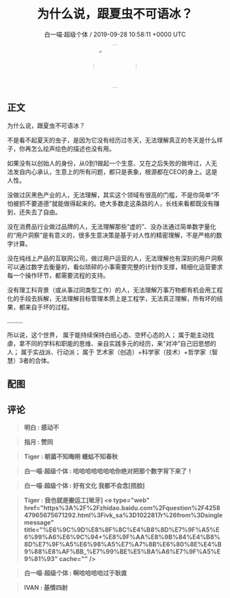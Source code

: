 <h1 align="center">为什么说，跟夏虫不可语冰？</h1>
<p align="center">
    <a>白一喵·超级个体 / 2019-09-28 10:58:11 &#43;0000 UTC</a>
</p>

<div align="center">
    <img src="https://images.zsxq.com/FrhfOUekGDKoZb1ahsi1SyZ_2Sb6?e=1590940799&amp;token=kIxbL07-8jAj8w1n4s9zv64FuZZNEATmlU_Vm6zD:C7sBILrdfJQd5kG85JKTUn_sj2o=" width="100" height="100" style="border:1px solid;border-radius:50%; color:#ffffff"/>
</div>

## 正文

<div>
为什么说，跟夏虫不可语冰？ 

不是看不起夏天的虫子，是因为它没有经历过冬天，无法理解真正的冬天是什么样子，你再怎么绘声绘色的描述也没有用。

如果没有以创始人的身份，从0到1做起一个生意、又在之后失败的做垮过，人无法发自内心承认，生意上的所有问题，都只是表象，根源都在CEO的身上。这是人性。

没做过灰黑色产业的人，无法理解，其实这个领域有很高的门槛，不是你简单“不怕被抓不要道德”就能做得起来的。绝大多数走这条路的人，长线来看都既没有赚到，还失去了自由。

没在消费品行业做过品牌的人，无法理解那些“虚的”、没办法通过简单数字量化的“用户洞察”是有意义的，很多生意决策是基于对人性的精密理解，不是严格的数字计算。

没在纯线上产品的互联网公司，做过用户运营的人，无法理解也有深刻的用户洞察可以通过数字去衡量的，看似琐碎的小事需要完整的计划作支撑，精细化运营要求每一个操作环节，都需要流程的支持。

没有理工科背景（或从事过同类型工作）的人，无法理解万事万物都有机会用工程化的手段去拆解，无法理解目标管理本质上是工程学，无法真正理解，所有坏的结果，都来自于坏的过程。

………

所以说，这个世界，
属于能持续保持白纸心态、空杯心态的人；
属于能主动找虐，拿不同的学科和职能的思维、亲自实践多元的经历，来“对冲”自己旧思想的人；
属于实战派、行动派；
属于 艺术家（创造）&#43;科学家（技术）&#43;哲学家（智慧）3者的合体。
</div>

## 配图
<div class="image" align="center">

</div>

## 评论

<div align="left">
<div>

<blockquote >
<span> <strong>明白 : 感动不 </strong></span>
</blockquote>

<blockquote >
<span> <strong>指月 : 赞同 </strong></span>
</blockquote>

<blockquote >
<span> <strong>Tiger : 朝菌不知晦朔 蟪蛄不知春秋 </strong></span>
</blockquote>

<blockquote >
<span> <strong>白一喵·超级个体 : 哈哈哈哈哈哈哈你绝对把那个数字背下来了！ </strong></span>
</blockquote>

<blockquote >
<span> <strong>白一喵·超级个体 : 好有文化
我都不会念[捂脸] </strong></span>
</blockquote>

<blockquote >
<span> <strong>Tiger : 我也就是搬运工[呲牙]
&lt;e type=&#34;web&#34; href=&#34;https%3A%2F%2Fzhidao.baidu.com%2Fquestion%2F425847965675671292.html%3Fivk_sa%3D1022817r%26from%3Dsinglemessage&#34; title=&#34;%E6%9C%9D%E8%8F%8C%E4%B8%8D%E7%9F%A5%E6%99%A6%E6%9C%94&#43;%E8%9F%AA%E8%9B%84%E4%B8%8D%E7%9F%A5%E6%98%A5%E7%A7%8B%E6%80%8E%E4%B9%88%E8%AF%BB_%E7%99%BE%E5%BA%A6%E7%9F%A5%E9%81%93&#34; cache=&#34;&#34; /&gt; </strong></span>
</blockquote>

<blockquote >
<span> <strong>白一喵·超级个体 : 啊哈哈哈哈过于耿直 </strong></span>
</blockquote>

<blockquote >
<span> <strong>IVAN : 基情四射 </strong></span>
</blockquote>

</div>
</div>